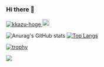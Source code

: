 ### Hi there 👋

<p align="left">
  <a href="https://github.com/kkazu-hoge/kkazu-hoge/">
    <img src="https://komarev.com/ghpvc/?username=kkazu-hoge" alt="kkazu-hoge" />
  </a>
  <a href="https://github.com/kkazu-hoge">
    <img height="20" src="https://img.shields.io/github/followers/kkazu-hoge?label=follow&logo=github&style=flat" />
  </a>
</p>

![Anurag's GitHub stats](https://github-readme-stats.vercel.app/api?username=kkazu-hoge&show_icons=true&theme=radical)
[![Top Langs](https://github-readme-stats.vercel.app/api/top-langs/?username=kkazu-hoge&layout=compact&theme=radical)](https://github.com/anuraghazra/github-readme-stats)

[![trophy](https://github-profile-trophy.vercel.app/?username=kkazu-hoge&theme=radical&row=2&column=7)](https://github.com/ryo-ma/github-profile-trophy)

![](https://github-profile-summary-cards.vercel.app/api/cards/profile-details?username=kkazu-hoge&theme=radical)

<!--
**kkazu-hoge/kkazu-hoge** is a ✨ _special_ ✨ repository because its `README.md` (this file) appears on your GitHub profile.

Here are some ideas to get you started:

- 🔭 I’m currently working on ...
- 🌱 I’m currently learning ...
- 👯 I’m looking to collaborate on ...
- 🤔 I’m looking for help with ...
- 💬 Ask me about ...
- 📫 How to reach me: ...
- 😄 Pronouns: ...
- ⚡ Fun fact: ...
-->
